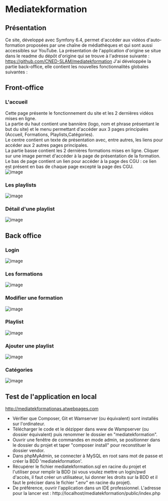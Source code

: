# Mediatekformation
## Présentation
Ce site, développé avec Symfony 6.4, permet d'accéder aux vidéos d'auto-formation proposées par une chaîne de médiathèques et qui sont aussi accessibles sur YouTube.
La présentation de l'application d'origine se situe dans le readme du dépôt d'origine qui se trouve à l'adresse suivante : 
https://github.com/CNED-SLAM/mediatekformation
J'ai développée la partie back-office, elle contient les nouvelles fonctionnalités globales suivantes :
## Front-office

### L'accueil
Cette page présente le fonctionnement du site et les 2 dernières vidéos mises en ligne.<br>
La partie du haut contient une bannière (logo, nom et phrase présentant le but du site) et le menu permettant d'accéder aux 3 pages principales (Accueil, Formations, Playlists,Catégories).<br>
Le centre contient un texte de présentation avec, entre autres, les liens pour accéder aux 2 autres pages principales.<br>
La partie basse contient les 2 dernières formations mises en ligne. Cliquer sur une image permet d'accéder à la page de présentation de la formation.<br>
Le bas de page contient un lien pour accéder à la page des CGU : ce lien est présent en bas de chaque page excepté la page des CGU.<br>
![image](https://github.com/user-attachments/assets/1e24f6c2-2b2a-467c-8cb8-fef2bc25bc26)



### Les playlists
![image](https://github.com/user-attachments/assets/a07802dd-4b79-4c00-83df-38aeb238e4d3)


### Détail d'une playlist
![image](https://github.com/user-attachments/assets/741bedae-ba03-4a64-bde6-f462388e348d)


## Back office
### Login

![image](https://github.com/user-attachments/assets/2d2e1b75-d39d-4b41-90e5-189b7f5d77bb)

### Les formations

![image](https://github.com/user-attachments/assets/6a73391b-98b3-4a52-b321-7831e0b68252)



### Modifier une formation

![image](https://github.com/user-attachments/assets/6fd3db68-7cb4-44d2-b36d-7db88a1f75c3)


### Playlist
![image](https://github.com/user-attachments/assets/24137ffb-55d0-4a37-85d2-16edb8ea555c)

### Ajouter une playlist
![image](https://github.com/user-attachments/assets/583895c9-e60a-4c6b-aec2-8ca283cbb4cd)


### Catégories 
![image](https://github.com/user-attachments/assets/04ab7c54-fb59-453e-bb91-a0f036590bbe)



## Test de l'application en local
http://mediatekformationas.atwebpages.com
- Vérifier que Composer, Git et Wamserver (ou équivalent) sont installés sur l'ordinateur.
- Télécharger le code et le dézipper dans www de Wampserver (ou dossier équivalent) puis renommer le dossier en "mediatekformation".<br>
- Ouvrir une fenêtre de commandes en mode admin, se positionner dans le dossier du projet et taper "composer install" pour reconstituer le dossier vendor.<br>
- Dans phpMyAdmin, se connecter à MySQL en root sans mot de passe et créer la BDD 'mediatekformation'.<br>
- Récupérer le fichier mediatekformation.sql en racine du projet et l'utiliser pour remplir la BDD (si vous voulez mettre un login/pwd d'accès, il faut créer un utilisateur, lui donner les droits sur la BDD et il faut le préciser dans le fichier ".env" en racine du projet).<br>
- De préférence, ouvrir l'application dans un IDE professionnel. L'adresse pour la lancer est : http://localhost/mediatekformation/public/index.php<br>
